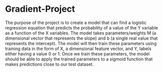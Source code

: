 # Gradient-Project

The purpose of the project is to create a model that can find a logistic regression equation that predicts the probability of a value of the Y variable as a function of the X variables. The model takes parameters/weights M (a dimensional vector that represents the slope) and b (a single real value that represents the intercept). The model will then train these parameters using training data in the form of X, a dimensional feature vector, and Y, labels either having a value 0 or 1. Once we train these parameters, the model should be able to apply the trained parameters to a sigmoid function that makes predictions close to our test dataset.
